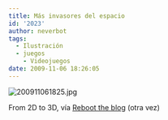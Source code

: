 ```yaml
---
title: Más invasores del espacio
id: '2023'
author: neverbot
tags:
  - Ilustración
  - juegos
    - Videojuegos
date: 2009-11-06 18:26:05
---
```


![200911061825.jpg](./200911061825.jpg)  

From 2D to 3D, vía [Reboot the blog](http://blog.swas.es/post/232195339/they-re-real-by-jean-salamin) (otra vez)